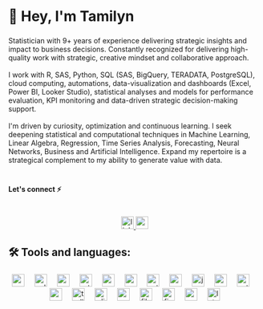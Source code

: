 <h1 align="left">👋 Hey, I'm Tamilyn</h1>

###

<p align="left">Statistician with 9+ years of experience delivering strategic insights and impact to business decisions. Constantly recognized for delivering high-quality work with strategic, creative mindset and collaborative approach.<br><br>I work with R, SAS, Python, SQL (SAS, BigQuery, TERADATA, PostgreSQL), cloud computing, automations, data-visualization and dashboards (Excel, Power BI, Looker Studio), statistical analyses and models for performance evaluation, KPI monitoring and data-driven strategic decision-making support.<br><br>I'm driven by curiosity, optimization and continuous learning. I seek deepening statistical and computational techniques in Machine Learning, Linear Algebra, Regression, Time Series Analysis, Forecasting, Neural Networks, Business and Artificial Intelligence. Expand my repertoire is a strategical complement to my ability to generate value with data.<br><br></p>


###

<h4 align="left">Let's connect ⚡</h4>

###

<br clear="both">

<div align="center">
  <a href="https://www.linkedin.com/in/tamilyn/" target="_blank">
    <img src="https://img.shields.io/static/v1?message=linkedin&logo=linkedin&label=&color=0077B5&logoColor=white&labelColor=12100E&style=for-the-badge" height="25" alt="linkedin logo"  />
  </a>
  <a href="https://www.youtube.com/@TamilynLima" target="_blank">
    <img src="https://img.shields.io/static/v1?message=Youtube&logo=youtube&label=&color=FF0000&logoColor=white&labelColor=&style=for-the-badge" height="25" alt="youtube logo"  />
  </a>
</div>

###

<h2 align="left">🛠 Tools and languages:</h2>

###

<div align="center">
  <img src="https://cdn.jsdelivr.net/gh/devicons/devicon/icons/spss/spss-original.svg" height="25" alt="spss logo"  />
  <img width="12" />
  <img src="https://cdn.jsdelivr.net/gh/devicons/devicon/icons/cplusplus/cplusplus-original.svg" height="25" alt="cplusplus logo"  />
  <img width="12" />
  <img src="https://cdn.jsdelivr.net/gh/devicons/devicon/icons/r/r-original.svg" height="25" alt="r logo"  />
  <img width="12" />
  <img src="https://cdn.jsdelivr.net/gh/devicons/devicon/icons/rstudio/rstudio-original.svg" height="25" alt="rstudio logo"  />
  <img width="12" />
  <img src="https://cdn.jsdelivr.net/gh/devicons/devicon/icons/postgresql/postgresql-original.svg" height="25" alt="postgresql logo"  />
  <img width="12" />
  <img src="https://cdn.jsdelivr.net/gh/devicons/devicon/icons/googlecloud/googlecloud-original.svg" height="25" alt="googlecloud logo"  />
  <img width="12" />
  <img src="https://cdn.jsdelivr.net/gh/devicons/devicon/icons/python/python-original.svg" height="25" alt="python logo"  />
  <img width="12" />
  <img src="https://cdn.jsdelivr.net/gh/devicons/devicon/icons/pandas/pandas-original.svg" height="25" alt="pandas logo"  />
  <img width="12" />
  <img src="https://cdn.jsdelivr.net/gh/devicons/devicon/icons/jupyter/jupyter-original.svg" height="25" alt="jupyter logo"  />
  <img width="12" />
  <img src="https://cdn.jsdelivr.net/gh/devicons/devicon/icons/numpy/numpy-original.svg" height="25" alt="numpy logo"  />
  <img width="12" />
  <img src="https://cdn.jsdelivr.net/gh/devicons/devicon/icons/pytest/pytest-original.svg" height="25" alt="pytest logo"  />
  <img width="12" />
  <img src="https://cdn.jsdelivr.net/gh/devicons/devicon/icons/vscode/vscode-original.svg" height="25" alt="vscode logo"  />
  <img width="12" />
  <img src="https://cdn.jsdelivr.net/gh/devicons/devicon/icons/trello/trello-plain.svg" height="25" alt="trello logo"  />
  <img width="12" />
  <img src="https://cdn.simpleicons.org/clickup/716bfc" height="25" alt="clickup logo"  />
  <img width="12" />
  <img src="https://cdn.simpleicons.org/anaconda/44A833" height="25" alt="anaconda logo"  />
  <img width="12" />
  <img src="https://cdn.jsdelivr.net/gh/devicons/devicon/icons/filezilla/filezilla-plain.svg" height="25" alt="filezilla logo"  />
  <img width="12" />
  <img src="https://cdn.jsdelivr.net/gh/devicons/devicon/icons/figma/figma-original.svg" height="25" alt="figma logo"  />
  <img width="12" />
  <img src="https://cdn.jsdelivr.net/gh/devicons/devicon/icons/canva/canva-original.svg" height="25" alt="canva logo"  />
  <img width="12" />
  <img src="https://skillicons.dev/icons?i=latex" height="25" alt="latex logo"  />
</div>

###
